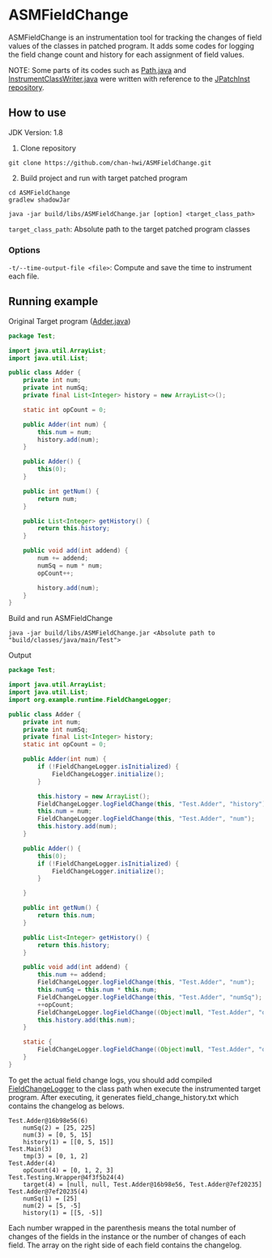 # ASMFieldChange
ASMFieldChange is an instrumentation tool for tracking the changes of field values of the classes in patched program. It adds some codes for logging the field change count and history for each assignment of field values.

NOTE: Some parts of its codes such as [Path.java](src/main/java/org/example/utils/Path.java) and [InstrumentClassWriter.java](src/main/java/org/example/asm/InstrumentClassWriter.java) were written with reference to the [JPatchInst repository](https://github.com/UNIST-LOFT/JPatchInst).

## How to use
JDK Version: 1.8

1. Clone repository
```shell
git clone https://github.com/chan-hwi/ASMFieldChange.git
```
2. Build project and run with target patched program
```shell
cd ASMFieldChange
gradlew shadowJar
```

```shell
java -jar build/libs/ASMFieldChange.jar [option] <target_class_path>
```
`target_class_path`: Absolute path to the target patched program classes

### Options
`-t/--time-output-file <file>`: Compute and save the time to instrument each file.

## Running example
Original Target program ([Adder.java](src/main/java/Test/Adder.java))
```java
package Test;

import java.util.ArrayList;
import java.util.List;

public class Adder {
    private int num;
    private int numSq;
    private final List<Integer> history = new ArrayList<>();

    static int opCount = 0;

    public Adder(int num) {
        this.num = num;
        history.add(num);
    }

    public Adder() {
        this(0);
    }

    public int getNum() {
        return num;
    }

    public List<Integer> getHistory() {
        return this.history;
    }

    public void add(int addend) {
        num += addend;
        numSq = num * num;
        opCount++;

        history.add(num);
    }
}
```

Build and run ASMFieldChange
```shell
java -jar build/libs/ASMFieldChange.jar <Absolute path to "build/classes/java/main/Test">
```

Output
```java
package Test;

import java.util.ArrayList;
import java.util.List;
import org.example.runtime.FieldChangeLogger;

public class Adder {
    private int num;
    private int numSq;
    private final List<Integer> history;
    static int opCount = 0;

    public Adder(int num) {
        if (!FieldChangeLogger.isInitialized) {
            FieldChangeLogger.initialize();
        }

        this.history = new ArrayList();
        FieldChangeLogger.logFieldChange(this, "Test.Adder", "history");
        this.num = num;
        FieldChangeLogger.logFieldChange(this, "Test.Adder", "num");
        this.history.add(num);
    }

    public Adder() {
        this(0);
        if (!FieldChangeLogger.isInitialized) {
            FieldChangeLogger.initialize();
        }

    }

    public int getNum() {
        return this.num;
    }

    public List<Integer> getHistory() {
        return this.history;
    }

    public void add(int addend) {
        this.num += addend;
        FieldChangeLogger.logFieldChange(this, "Test.Adder", "num");
        this.numSq = this.num * this.num;
        FieldChangeLogger.logFieldChange(this, "Test.Adder", "numSq");
        ++opCount;
        FieldChangeLogger.logFieldChange((Object)null, "Test.Adder", "opCount");
        this.history.add(this.num);
    }

    static {
        FieldChangeLogger.logFieldChange((Object)null, "Test.Adder", "opCount");
    }
}
```

To get the actual field change logs, you should add compiled [FieldChangeLogger](src/main/java/org/example/runtime/FieldChangeLogger.java) to the class path when execute the instrumented target program. After executing, it generates field_change_history.txt which contains the changelog as belows.

```text
Test.Adder@16b98e56(6)
	numSq(2) = [25, 225]
	num(3) = [0, 5, 15]
	history(1) = [[0, 5, 15]]
Test.Main(3)
	tmp(3) = [0, 1, 2]
Test.Adder(4)
	opCount(4) = [0, 1, 2, 3]
Test.Testing.Wrapper@4f3f5b24(4)
	target(4) = [null, null, Test.Adder@16b98e56, Test.Adder@7ef20235]
Test.Adder@7ef20235(4)
	numSq(1) = [25]
	num(2) = [5, -5]
	history(1) = [[5, -5]]
```

Each number wrapped in the parenthesis means the total number of changes of the fields in the instance or the number of changes of each field. The array on the right side of each field contains the changelog.
